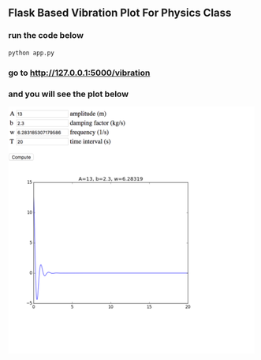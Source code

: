 ## Flask Based Vibration Plot For Physics Class

### run the code below

```
python app.py
```

### go to http://127.0.0.1:5000/vibration
### and you will see the plot below

<img src="pic.png" alt="alt text" width="500px" height="500px">
